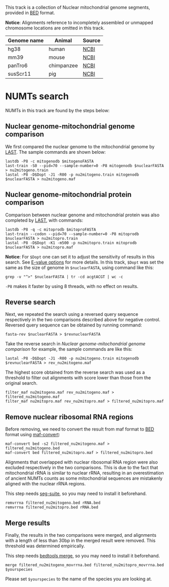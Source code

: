 This track is a collection of Nuclear mitochondrial genome segments, provided in [BED][] format.

**Notice**: Alignments reference to incompletely assembled or unmapped chromosome locations are omitted in this track.

| Genome name  | Animal     | Source   |
|--------------|------------|----------|
| hg38         | human      | [NCBI][] |
| mm39         | mouse      | [NCBI][] |
| panTro6      | chimpanzee | [NCBI][] |
| susScr11     | pig        | [NCBI][] |


# NUMTs search
NUMTs in this track are found by the steps below:

## Nuclear genome-mitochondrial genome comparison
We first compared the nuclear genome to the mitochondrial genome by [LAST][]. The sample commands are shown below:

    lastdb -P8 -c mitogenodb $mitogenoFASTA
    last-train -S0 --pid=70 --sample-number=0 -P8 mitogenodb $nuclearFASTA > nu2mitogeno.train
    lastal -P8 -D$Dopt -J1 -R00 -p nu2mitogeno.train mitogenodb $nuclearFASTA > nu2mitogeno.maf

## Nuclear genome-mitochondrial protein comparison
Comparison between nuclear genome and mitochondrial protein was also completed by [LAST][], with commands:

    lastdb -P8 -q -c mitoprodb $mitoproFASTA
    last-train --codon --pid=70 --sample-number=0 -P8 mitoprodb $nuclearFASTA > nu2mitopro.train
    lastal -P8 -D$Dopt -K1 -m500 -p nu2mitopro.train mitoprodb $nuclearFASTA > nu2mitopro.maf

**Notice**: For `$Dopt` one can set it to adjust the sensitivity of results in this search. See [E-value options][] for more details. In this track, `$Dopt` was set the same as the size of genome in `$nuclearFASTA`, using command like this:

    grep -v "^>" $nuclearFASTA | tr -cd acgtACGT | wc -c
    
`-P8` makes it faster by using 8 threads, with no effect on results.

## Reverse search
Next, we repeated the search using a reversed query sequence respectively in the two comparisons described above for negative control. Reversed query sequence can be obtained by running command:

    fasta-rev $nuclearFASTA > $revnuclearFASTA

Take the reverse search in *Nuclear genome-mitochondrial genome comparison* for example, the sample commands are like this:

    lastal -P8 -D$Dopt -J1 -R00 -p nu2mitogeno.train mitogenodb $revnuclearFASTA > rev_nu2mitogeno.maf 

The highest score obtained from the reverse search was used as a threshold to filter out alignments with score lower than those from the original search.

    filter_maf nu2mitogeno.maf rev_nu2mitogeno.maf > filtered_nu2mitogeno.maf
    filter_maf nu2mitopro.maf rev_nu2mitopro.maf > filtered_nu2mitopro.maf

## Remove nuclear ribosomal RNA regions
Before removing, we need to convert the result from maf format to [BED][] format using [maf-convert]:

    maf-convert bed -s2 filtered_nu2mitogeno.maf > filtered_nu2mitogeno.bed
    maf-convert bed filtered_nu2mitopro.maf > filtered_nu2mitopro.bed


Alignments that overlapped with nuclear ribosomal RNA region were also excluded respectively in the two comparisons. This is due to the fact that mitochondrial rRNA is similar to nuclear rRNA, resulting in an overestimation of ancient NUMTs counts as some mitochondrial sequences are mistakenly aligned with the nuclear rRNA regions.

This step needs [seg-suite][], so you may need to install it beforehand.

    remvrrna filtered_nu2mitogeno.bed rRNA.bed
    remvrrna filtered_nu2mitopro.bed rRNA.bed

## Merge results 
Finally, the results in the two comparisons were merged, and alignments with a length of less than 30bp in the merged result were removed. This threshold was determined empirically.

This step needs [bedtools merge][], so you may need to install it beforehand.

    merge filtered_nu2mitogeno_movrrna.bed filtered_nu2mitopro_movrrna.bed $yourspecies 

Please set `$yourspecies` to the name of the species you are looking at.


[LAST]: https://gitlab.com/mcfrith/last/-/tree/main?ref_type=heads
[E-value options]: https://gitlab.com/mcfrith/last/-/blob/main/doc/lastal.rst?ref_type=heads
[BED]: https://genome.ucsc.edu/FAQ/FAQformat.html#format1
[maf-convert]: https://gitlab.com/mcfrith/last/-/blob/main/doc/maf-convert.rst?ref_type=heads
[seg-suite]: https://github.com/mcfrith/seg-suite
[bedtools merge]: https://bedtools.readthedocs.io/en/latest/content/tools/merge.html
[NCBI]: https://www.ncbi.nlm.nih.gov/genome